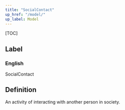 ```yaml
---
title: "SocialContact"
up_href: "/model/"
up_label: Model
---
```


[TOC]

## Label

### English
SocialContact


## Definition
An activity of interacting with another person in society. 


    
